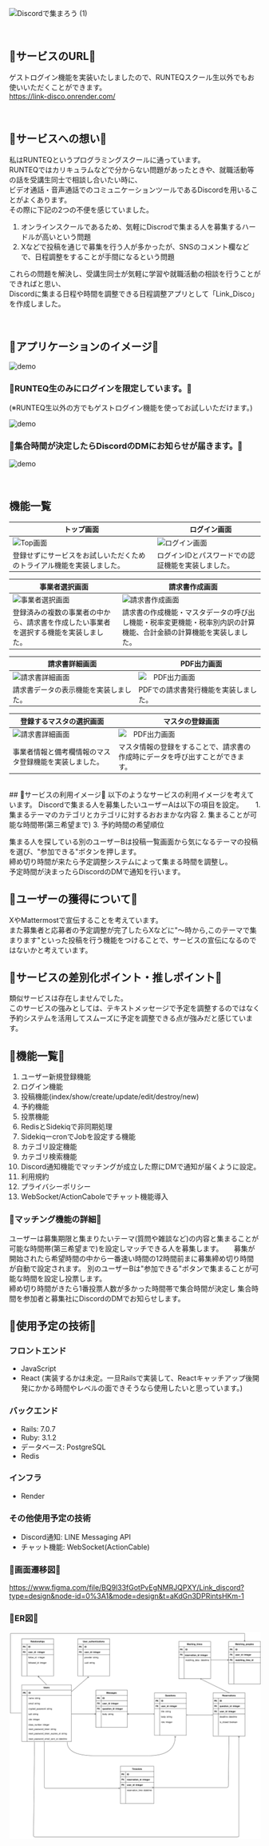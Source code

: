 ![Discordで集まろう (1)](https://github.com/ys1227/link_discord/assets/132570742/711e1f67-b71d-4ce3-8770-602e414acee9)

<br />

## 🚀サービスのURL🚀
ゲストログイン機能を実装いたしましたので、RUNTEQスクール生以外でもお使いいただくことができます。  
https://link-disco.onrender.com/

<br />

## 🚀サービスへの想い🚀
私はRUNTEQというプログラミングスクールに通っています。  
RUNTEQではカリキュラムなどで分からない問題があったときや、就職活動等の話を受講生同士で相談し合いたい時に、  
ビデオ通話・音声通話でのコミュニケーションツールであるDiscordを用いることがよくあります。  
その際に下記の2つの不便を感じていました。  
1. オンラインスクールであるため、気軽にDiscrodで集まる人を募集するハードルが高いという問題  
2. Xなどで投稿を通じで募集を行う人が多かったが、SNSのコメント欄などで、日程調整をすることが手間になるという問題

これらの問題を解決し、受講生同士が気軽に学習や就職活動の相談を行うことができればと思い、  
Discordに集まる日程や時間を調整できる日程調整アプリとして「Link_Disco」を作成しました。  

<br />  

## 🚀アプリケーションのイメージ🚀

![demo](https://raw.github.com/wiki/ys1227/link_discord/images/way_of_use.gif)

### 🤖RUNTEQ生のみにログインを限定しています。🤖  
(※RUNTEQ生以外の方でもゲストログイン機能を使ってお試しいただけます。)
 
![demo](https://raw.github.com/wiki/ys1227/link_discord/images/failure_login.png)

### 🤖集合時間が決定したらDiscordのDMにお知らせが届きます。🤖
![demo](https://raw.github.com/wiki/ys1227/link_discord/images/13_send_dm.png)

<br />

## 機能一覧
| トップ画面 |　ログイン画面 |
| ---- | ---- |
| ![Top画面](/docs/img/app-view/welcome_1.1.png) | ![ログイン画面](/docs/img/app-view/login_1.1.png) |
| 登録せずにサービスをお試しいただくためのトライアル機能を実装しました。 | ログインIDとパスワードでの認証機能を実装しました。 |

| 事業者選択画面 |　請求書作成画面 |
| ---- | ---- |
| ![事業者選択画面](/docs/img/app-view/select-business_1.1.png) | ![請求書作成画面](/docs/img/app-view/create-invoice_1.1.png) |
| 登録済みの複数の事業者の中から、請求書を作成したい事業者を選択する機能を実装しました。 | 請求書の作成機能・マスタデータの呼び出し機能・税率変更機能・税率別内訳の計算機能、合計金額の計算機能を実装しました。 |

| 請求書詳細画面 |　PDF出力画面 |
| ---- | ---- |
| ![請求書詳細画面](/docs/img/app-view/invoice-detail_1.1.png) | ![　PDF出力画面](/docs/img/app-view/print-invoice_1.1.png) |
| 請求書データの表示機能を実装しました。 | PDFでの請求書発行機能を実装しました。 |

| 登録するマスタの選択画面 |　マスタの登録画面 |
| ---- | ---- |
| ![請求書詳細画面](/docs/img/app-view/select-master_1.1.png) | ![　PDF出力画面](/docs/img/app-view/master-register-form_1.1.png) |
| 事業者情報と備考欄情報のマスタ登録機能を実装しました。 | マスタ情報の登録をすることで、請求書の作成時にデータを呼び出すことができます。 |

<br />
## 🚀サービスの利用イメージ🚀
以下のようなサービスの利用イメージを考えています。  
Discordで集まる人を募集したいユーザーAは以下の項目を設定。　　
1. 集まるテーマのカテゴリとカテゴリに対するおおまかな内容
2. 集まることが可能な時間帯(第三希望まで)
3. 予約時間の希望順位

集まる人を探している別のユーザーBは投稿一覧画面から気になるテーマの投稿を選び、"参加できる"ボタンを押します。  
締め切り時間が来たら予定調整システムによって集まる時間を調整し。  
予定時間が決まったらDiscordのDMで通知を行います。 

## 🚀ユーザーの獲得について🚀
XやMattermostで宣伝することを考えています。  
また募集者と応募者の予定調整が完了したらXなどに"〜時から,このテーマで集まります"といった投稿を行う機能をつけることで、サービスの宣伝になるのではないかと考えています。  

## 🚀サービスの差別化ポイント・推しポイント🚀
類似サービスは存在しませんでした。  
このサービスの強みとしては、テキストメッセージで予定を調整するのではなく予約システムを活用してスムーズに予定を調整できる点が強みだと感じています。  

## 🚀機能一覧🚀
1. ユーザー新規登録機能
2. ログイン機能
3. 投稿機能(index/show/create/update/edit/destroy/new)
4. 予約機能
5. 投票機能
6. RedisとSidekiqで非同期処理
7. SidekiqーcronでJobを設定する機能
8. カテゴリ設定機能
9. カテゴリ検索機能
10. Discord通知機能でマッチングが成立した際にDMで通知が届くように設定。
11. 利用規約
12. プライバシーポリシー
13. WebSocket/ActionCaboleでチャット機能導入


### 🚀マッチング機能の詳細🚀
ユーザーは募集期限と集まりたいテーマ(質問や雑談など)の内容と集まることが可能な時間帯(第三希望まで)を設定しマッチできる人を募集します。  　
募集が開始されたら希望時間の中から一番速い時間の12時間前まに募集締め切り時間が自動で設定されます。
別のユーザーBは"参加できる"ボタンで集まることが可能な時間を設定し投票します。  
締め切り時間がきたら1番投票人数が多かった時間帯で集合時間が決定し
集合時間を参加者と募集社にDiscordのDMでお知らせします。

## 🚀使用予定の技術🚀
### フロントエンド
* JavaScript
* React (実装するかは未定。一旦Railsで実装して、Reactキャッチアップ後開発にかかる時間やレベルの面できそうなら使用したいと思っています。)
### バックエンド
* Rails: 7.0.7
* Ruby: 3.1.2
* データベース: PostgreSQL
* Redis
### インフラ
* Render
### その他使用予定の技術
* Discord通知: LINE Messaging API
* チャット機能: WebSocket(ActionCable)


### 🚀画面遷移図🚀
https://www.figma.com/file/BQ9l33fGotPvEgNMRJQPXY/Link_discord?type=design&node-id=0%3A1&mode=design&t=aKdGn3DPRintsHKm-1

### 🚀ER図🚀
![ER図](./link_discord.svg)
